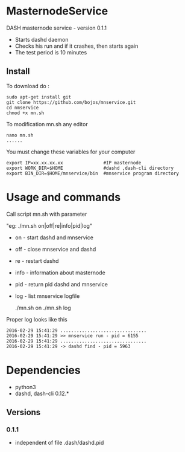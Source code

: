 # MasternodeService

DASH masternode service - version 0.1.1

* Starts dashd daemon
* Checks his run and if it crashes, then starts again
* The test period is 10 minutes

## Install

To download do :

    sudo apt-get install git
    git clone https://github.com/bojos/mnservice.git
    cd nmservice
    chmod +x mn.sh
    
To modification mn.sh any editor
    
    nano mn.sh
    ......
    
You must change these variables for your computer
    
    export IP=xx.xx.xx.xx               #IP masternode
    export WORK_DIR=$HOME               #dashd ,dash-cli directory
    export BIN_DIR=$HOME/mnservice/bin  #mnservice program directory

    
# Usage and commands
    
Call script mn.sh with parameter
    
"eg: ./mn.sh on|off|re|info|pid|log"

* on      - start dashd and mnservice
* off     - close mnservice and dashd
* re      - restart dashd
* info    - information about masternode
* pid     - return pid dashd and mnservice
* log     - list mnservice logfile

    ./mn.sh on
    ./mn.sh log
    
Proper log looks like this

    2016-02-29 15:41:29 ................................
    2016-02-29 15:41:29 >> mnservice run - pid = 6155
    2016-02-29 15:41:29 ................................
    2016-02-29 15:41:29 -> dashd find - pid = 5963

    
# Dependencies
    
* python3
* dashd, dash-cli 0.12.*    

## Versions

### 0.1.1 
- independent of file .dash/dashd.pid
